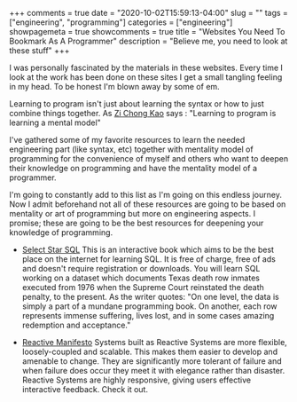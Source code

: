 +++ 
comments = true 
date = "2020-10-02T15:59:13-04:00"
slug = "" 
tags = ["engineering", "programming"]
categories = ["engineering"]
showpagemeta = true
showcomments = true
title = "Websites You Need To Bookmark As A Programmer"
description = "Believe me, you need to look at these stuff"
+++

I was personally fascinated by the materials in these websites. Every time I look at the work has been done on these sites I get a small tangling feeling in my head. To be honest I'm blown away by some of em. 

Learning to program isn't just about learning the syntax or how to just combine things together. 
As [Zi Chong Kao](https://kaomorphism.com/) says : "Learning to program is learning a mental model"

I've gathered some of my favorite resources to learn the needed engineering part (like syntax, etc) together with mentality model of programming for the convenience of myself and others who want to deepen their knowledge on programming and have the mentality model of a programmer.

I'm going to constantly add to this list as I'm going on this endless journey. Now I admit beforehand not all of these resources are going to be based on mentality or art of programming but more on engineering aspects. I promise; these are going to be the best resources for deepening your knowledge of programming.

* [Select Star SQL](https://selectstarsql.com/)
This is an interactive book which aims to be the best place on the internet for learning SQL. It is free of charge, free of ads and doesn't require registration or downloads.
You will learn SQL working on a dataset which documents Texas death row inmates executed from 1976 when the Supreme Court reinstated the death penalty, to the present.
As the writer quotes: "On one level, the data is simply a part of a mundane programming book. On another, each row represents immense suffering, lives lost, and in some cases amazing redemption and acceptance."

* [Reactive Manifesto](https://www.reactivemanifesto.org/)
Systems built as Reactive Systems are more flexible, loosely-coupled and scalable. This makes them easier to develop and amenable to change. They are significantly more tolerant of failure and when failure does occur they meet it with elegance rather than disaster. Reactive Systems are highly responsive, giving users effective interactive feedback.
Check it out.